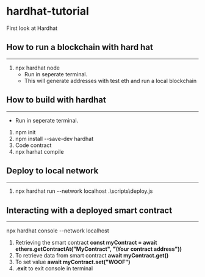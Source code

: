 # hardhat-tutorial
First look at Hardhat


## How to run a blockchain with hard hat
_____________________________________

1. npx hardhat node 
    - Run in seperate terminal. 
    - This will generate addresses with test eth and run a local blockchain


## How to build with hardhat
_________________________


- Run in seperate terminal. 

1. npm init 
2. npm install --save-dev hardhat
3. Code contract
4. npx harhat compile


## Deploy to local network
_______________________

1. npx hardhat run --network localhost .\scripts\deploy.js


## Interacting with a deployed smart contract
__________________________________________

npx hardhat console --network localhost

1. Retrieving the smart contract **const myContract = await ethers.getContractAt("MyContract", "\Your contract address\"))**
2. To retrieve data from smart contract **await myContract.get()**
3. To set value **await myContract.set("WOOF")**
4. **.exit** to exit console in terminal


